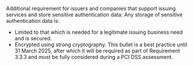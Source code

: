 Additional requirement for issuers and companies that support issuing services and store sensitive authentication data: Any storage of sensitive authentication data is:

- Limited to that which is needed for a legitimate issuing business need and is secured.
- Encrypted using strong cryptography. This bullet is a best practice until 31 March 2025, after which it will be required as part of Requirement 3.3.3 and must be fully considered during a PCI DSS assessment.
